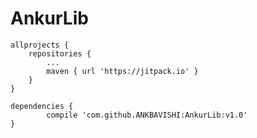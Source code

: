 # AnkurLib


 	allprojects {
		repositories {
			...
			maven { url 'https://jitpack.io' }
		}
	}
  
	dependencies {
	        compile 'com.github.ANKBAVISHI:AnkurLib:v1.0'
	}
